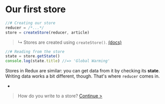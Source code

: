 # Our first store

```js
//# Creating our store
reducer = /*...*/
store = createStore(reducer, article)
```

> ↳ Stores are created using `createStore()`. [(docs)](http://redux.js.org/docs/basics/Actions.html)

```js
//# Reading from the store
state = store.getState()
console.log(state.title) //=> 'Global Warming'
```

Stores in Redux are similar: you can get data from it by checking its **state**. Writing data works a bit different, though. That's where `reducer` comes in.

-

> How do you write to a store? [Continue >](updating-the-store.md)
